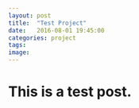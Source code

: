 ```yaml
---
layout: post
title:  "Test Project"
date:   2016-08-01 19:45:00
categories: project
tags:
image:
---
```

# This is a test post.
